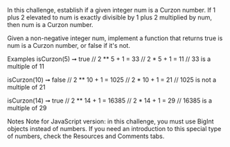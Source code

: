 In this challenge, establish if a given integer num is a Curzon number. If 1 plus 2 elevated to num is exactly divisible by 1 plus 2 multiplied by num, then num is a Curzon number.

Given a non-negative integer num, implement a function that returns true is num is a Curzon number, or false if it's not.

Examples
isCurzon(5) ➞ true
// 2 ** 5 + 1 = 33
// 2 * 5 + 1 = 11
// 33 is a multiple of 11

isCurzon(10) ➞ false
// 2 ** 10 + 1 = 1025
// 2 * 10 + 1 = 21
// 1025 is not a multiple of 21

isCurzon(14) ➞ true
// 2 ** 14 + 1 = 16385
// 2 * 14 + 1 = 29
// 16385 is a multiple of 29

Notes
Note for JavaScript version: in this challenge, you must use BigInt objects instead of numbers. If you need an introduction to this special type of numbers, check the Resources and Comments tabs.